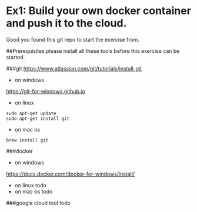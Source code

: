 # Ex1: Build your own docker container and push it to the cloud.
 Good you found this git repo to start the exercise from.
 
##Prerequisites
please install all these tools before this exercise can be started.

###git
https://www.atlassian.com/git/tutorials/install-git

- on windows

https://git-for-windows.github.io

- on linux
```
sudo apt-get update
sudo apt-get install git
```
- on mac os
```
brew install git
```
###docker
- on windows

https://docs.docker.com/docker-for-windows/install/

- on linux
todo
- on mac os
todo

###google cloud tool
todo
 
